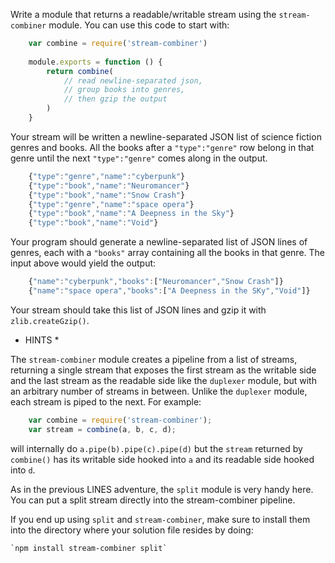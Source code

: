 Write a module that returns a readable/writable stream using the
`stream-combiner` module. You can use this code to start with:

``` js
    var combine = require('stream-combiner')
    
    module.exports = function () {
        return combine(
            // read newline-separated json,
            // group books into genres,
            // then gzip the output
        )
    }
```

Your stream will be written a newline-separated JSON list of science fiction
genres and books. All the books after a `"type":"genre"` row belong in that
genre until the next `"type":"genre"` comes along in the output.

``` js
    {"type":"genre","name":"cyberpunk"}
    {"type":"book","name":"Neuromancer"}
    {"type":"book","name":"Snow Crash"}
    {"type":"genre","name":"space opera"}
    {"type":"book","name":"A Deepness in the Sky"}
    {"type":"book","name":"Void"}
```

Your program should generate a newline-separated list of JSON lines of genres,
each with a `"books"` array containing all the books in that genre. The input
above would yield the output:

``` js
    {"name":"cyberpunk","books":["Neuromancer","Snow Crash"]}
    {"name":"space opera","books":["A Deepness in the SKy","Void"]}
```

Your stream should take this list of JSON lines and gzip it with
`zlib.createGzip()`.

* HINTS *

The `stream-combiner` module creates a pipeline from a list of streams,
returning a single stream that exposes the first stream as the writable side and
the last stream as the readable side like the `duplexer` module, but with an
arbitrary number of streams in between. Unlike the `duplexer` module, each
stream is piped to the next. For example:

``` js
    var combine = require('stream-combiner');
    var stream = combine(a, b, c, d);
```

will internally do `a.pipe(b).pipe(c).pipe(d)` but the `stream` returned by
`combine()` has its writable side hooked into `a` and its readable side hooked
into `d`.

As in the previous LINES adventure, the `split` module is very handy here. You
can put a split stream directly into the stream-combiner pipeline.

If you end up using `split` and `stream-combiner`, make sure to install them
into the directory where your solution file resides by doing:

    `npm install stream-combiner split`